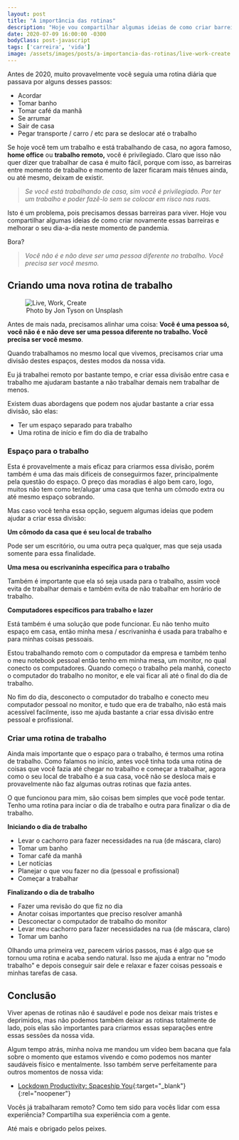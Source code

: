 ```yaml
---
layout: post
title: "A importância das rotinas"
description: "Hoje vou compartilhar algumas ideias de como criar barreiras físicas ou mentais através das rotinas para melhorar o seu dia-a-dia neste momento de pandemia."
date: 2020-07-09 16:00:00 -0300
bodyClass: post-javascript
tags: ['carreira', 'vida']
image: /assets/images/posts/a-importancia-das-rotinas/live-work-create.jpg
---
```


Antes de 2020, muito provavelmente você seguia uma rotina diária que passava por alguns desses passos:

- Acordar
- Tomar banho
- Tomar café da manhã
- Se arrumar
- Sair de casa
- Pegar transporte / carro / etc para se deslocar até o trabalho

Se hoje você tem um trabalho e está trabalhando de casa, no agora famoso, **home office** ou **trabalho remoto,**  você é privilegiado. Claro que isso não quer dizer que trabalhar de casa é muito fácil, porque com isso, as barreiras entre momento de trabalho e momento de lazer ficaram mais tênues ainda, ou até mesmo, deixam de existir.

> *Se você está trabalhando de casa, sim você é privilegiado. Por ter um trabalho e poder fazê-lo sem se colocar em risco nas ruas.*

Isto é um problema, pois precisamos dessas barreiras para viver. Hoje vou compartilhar algumas ideias de como criar novamente essas barreiras e melhorar o seu dia-a-dia neste momento de pandemia.

Bora?

> *Você não é e não deve ser uma pessoa diferente no trabalho. Você precisa ser você mesmo.*

## Criando uma nova rotina de trabalho

<figure>
  <picture>
    <source type="image/webp" srcset="/assets/images/webp/posts/a-importancia-das-rotinas/live-work-create.webp" />
    <source srcset="/assets/images/posts/a-importancia-das-rotinas/live-work-create.jpg" />
    <img itemprop="image" src="/assets/images/posts/a-importancia-das-rotinas/live-work-create.jpg" alt="Live, Work, Create" />
  </picture>
  <legend>Photo by Jon Tyson on Unsplash</legend>
</figure>


Antes de mais nada, precisamos alinhar uma coisa: **Você é uma pessoa só, você não é e não deve ser uma pessoa diferente no trabalho. Você precisa ser você mesmo**.

Quando trabalhamos no mesmo local que vivemos, precisamos criar uma divisão destes espaços, destes modos da nossa vida.

Eu já trabalhei remoto por bastante tempo, e criar essa divisão entre casa e trabalho me ajudaram bastante a não trabalhar demais nem trabalhar de menos.

Existem duas abordagens que podem nos ajudar bastante a criar essa divisão, são elas:

- Ter um espaço separado para trabalho
- Uma rotina de início e fim do dia de trabalho

### Espaço para o trabalho

Esta é provavelmente a mais eficaz para criarmos essa divisão, porém também é uma das mais difíceis de conseguirmos fazer, principalmente pela questão do espaço. O preço das moradias é algo bem caro, logo, muitos não tem como ter/alugar uma casa que tenha um cômodo extra ou até mesmo espaço sobrando.

Mas caso você tenha essa opção, seguem algumas ideias que podem ajudar a criar essa divisão:

**Um cômodo da casa que é seu local de trabalho**

Pode ser um escritório, ou uma outra peça qualquer, mas que seja usada somente para essa finalidade.

**Uma mesa ou escrivaninha específica para o trabalho**

Também é importante que ela só seja usada para o trabalho, assim você evita de trabalhar demais e também evita de não trabalhar em horário de trabalho.

**Computadores específicos para trabalho e lazer**

Está também é uma solução que pode funcionar. Eu não tenho muito espaço em casa, então minha mesa / escrivaninha é usada para trabalho e para minhas coisas pessoais.

Estou trabalhando remoto com o computador da empresa e também tenho o meu notebook pessoal então tenho em minha mesa, um monitor, no qual conecto os computadores. Quando começo o trabalho pela manhã, conecto o computador do trabalho no monitor, e ele vai ficar ali até o final do dia de trabalho.

No fim do dia, desconecto o computador do trabalho e conecto meu computador pessoal no monitor, e tudo que era de trabalho, não está mais acessível facilmente, isso me ajuda bastante a criar essa divisão entre pessoal e profissional.

### Criar uma rotina de trabalho

Ainda mais importante que o espaço para o trabalho, é termos uma rotina de trabalho. Como falamos no início, antes você tinha toda uma rotina de coisas que você fazia até chegar no trabalho e começar a trabalhar, agora como o seu local de trabalho é a sua casa, você não se desloca mais e provavelmente não faz algumas outras rotinas que fazia antes.

O que funcionou para mim, são coisas bem simples que você pode tentar. Tenho uma rotina para inciar o dia de trabalho e outra para finalizar o dia de trabalho.

**Iniciando o dia de trabalho**

- Levar o cachorro para fazer necessidades na rua (de máscara, claro)
- Tomar um banho
- Tomar café da manhã
- Ler notícias
- Planejar o que vou fazer no dia (pessoal e profissional)
- Começar a trabalhar

**Finalizando o dia de trabalho**

- Fazer uma revisão do que fiz no dia
- Anotar coisas importantes que preciso resolver amanhã
- Desconectar o computador de trabalho do monitor
- Levar meu cachorro  para fazer necessidades na rua (de máscara, claro)
- Tomar um banho

Olhando uma primeira vez, parecem vários passos, mas é algo que se tornou uma rotina e acaba sendo natural. Isso me ajuda a entrar no "modo trabalho" e depois conseguir sair dele e relaxar e fazer coisas  pessoais e minhas tarefas de casa.

## Conclusão

Viver apenas de rotinas não é saudável e pode nos deixar mais tristes e deprimidos, mas não podemos também deixar as rotinas totalmente de lado, pois elas são importantes para criarmos essas separações entre essas sessões da nossa vida.

Algum tempo atrás, minha noiva me mandou um vídeo bem bacana que fala sobre o momento que estamos vivendo e como podemos nos manter saudáveis físico e mentalmente. Isso também serve perfeitamente para outros momentos de nossa vida:

- [Lockdown Productivity: Spaceship You](https://www.youtube.com/watch?v=snAhsXyO3Ck){:target="_blank"}{:rel="noopener"}

Vocês já trabalharam remoto? Como tem sido para vocês lidar com essa experiência? Compartilha sua experiência com a gente.

Até mais e obrigado pelos peixes.
